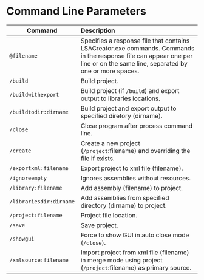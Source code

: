 # Command Line Parameters

| Command    | Description           | 
| ------------- |:------------- 
| `@filename`     | Specifies a response file that contains LSACreator.exe commands. Commands in the response file can appear one per line or on the same line, separated by one or more spaces. | 
| `/build`    | Build project.      |   
| `/buildwithexport` | Build project (if `/build`) and export output to libraries locations.     |  
| `/buildtodir:dirname` | Build project and export output to specified diretory (dirname).      |  
| `/close` | Close program after process command line.     |  
| `/create` | Create a new project (`/project`:filename) and overriding the file if exists.      |  
| `/exportxml:filename` | Export project to xml file (filename).     |  
| `/ignoreempty` | Ignores assemblies without resources.     |  
| `/library:filename` | Add assembly (filename) to project.    |  
| `/librariesdir:dirname` | Add assemblies from specified directory (dirname) to project.      |  
| `/project:filename` | Project file location.      |  
| `/save` | Save project.      |  
| `/showgui` | Force to show GUI in auto close mode (`/close`).      |  
| `/xmlsource:filename` | Import project from xml file (filename) in merge mode using project (`/project`:filename) as primary source.  |  